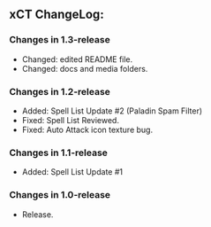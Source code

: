 ## xCT ChangeLog:

### Changes in 1.3-release

 - Changed: edited README file.
 - Changed: docs and media folders.

### Changes in 1.2-release

 - Added: Spell List Update #2 (Paladin Spam Filter)
 - Fixed: Spell List Reviewed.
 - Fixed: Auto Attack icon texture bug.

### Changes in 1.1-release

 - Added: Spell List Update #1

### Changes in 1.0-release

 - Release.